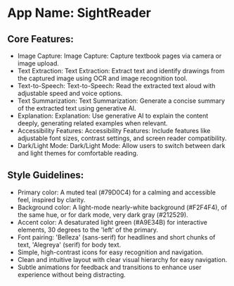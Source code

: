 # **App Name**: SightReader

## Core Features:

- Image Capture: Image Capture: Capture textbook pages via camera or image upload.
- Text Extraction: Text Extraction: Extract text and identify drawings from the captured image using OCR and image recognition tool.
- Text-to-Speech: Text-to-Speech: Read the extracted text aloud with adjustable speed and voice options.
- Text Summarization: Text Summarization: Generate a concise summary of the extracted text using generative AI.
- Explanation: Explanation: Use generative AI to explain the content deeply, generating related examples when relevant.
- Accessibility Features: Accessibility Features: Include features like adjustable font sizes, contrast settings, and screen reader compatibility.
- Dark/Light Mode: Dark/Light Mode: Allow users to switch between dark and light themes for comfortable reading.

## Style Guidelines:

- Primary color: A muted teal (#79D0C4) for a calming and accessible feel, inspired by clarity.
- Background color: A light-mode nearly-white background (#F2F4F4), of the same hue, or for dark mode, very dark gray (#212529).
- Accent color: A desaturated light green (#A9E34B) for interactive elements, 30 degrees to the 'left' of the primary.
- Font pairing: 'Belleza' (sans-serif) for headlines and short chunks of text, 'Alegreya' (serif) for body text.
- Simple, high-contrast icons for easy recognition and navigation.
- Clean and intuitive layout with clear visual hierarchy for easy navigation.
- Subtle animations for feedback and transitions to enhance user experience without being distracting.